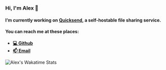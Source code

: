 ### Hi, I'm Alex 👋

#### I’m currently working on [Quicksend](https://github.com/quicksend/quicksend), a self-hostable file sharing service.

#### You can reach me at these places:
  - <strong>[💻 Github](https://github.com/alexy4744)</strong>
  - <strong>[📫 Email](mailto:hello@alexyu.xyz)</strong>

<!-- <img alt="Alex's Github Stats" src="https://github-readme-stats.vercel.app/api?username=alexy4744&theme=tokyonight&show_icons=true&count_private=true&hide=issues" /> -->
<img alt="Alex's Wakatime Stats" src="https://github-readme-stats.vercel.app/api/wakatime?username=alexy4744&theme=outrun" />


<!--
**alexy4744/alexy4744** is a ✨ _special_ ✨ repository because its `README.md` (this file) appears on your GitHub profile.

Here are some ideas to get you started:

- 🔭 I’m currently working on ...
- 🌱 I’m currently learning ...
- 👯 I’m looking to collaborate on ...
- 🤔 I’m looking for help with ...
- 💬 Ask me about ...
- 📫 How to reach me: ...
- 😄 Pronouns: ...
- ⚡ Fun fact: ...
-->
 
